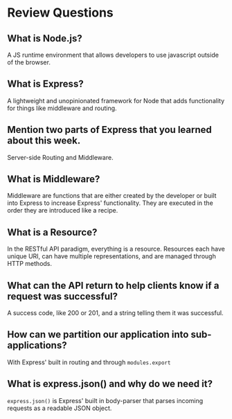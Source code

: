 # Review Questions

## What is Node.js?
 A JS runtime environment that allows developers to use javascript outside of the browser.
 ## What is Express?
 A lightweight and unopinionated framework for Node that adds functionality for things like middleware and routing.
 ## Mention two parts of Express that you learned about this week.
Server-side Routing and Middleware.
 ## What is Middleware?
 Middleware are functions that are either created by the developer or built into Express to increase Express' functionality. They are executed in the order they are introduced like a recipe. 
 ## What is a Resource?
 In the RESTful API paradigm, everything is a resource. Resources each have unique URI, can have multiple representations, and are managed through HTTP methods.
 ## What can the API return to help clients know if a request was successful?
A success code, like 200 or 201, and a string telling them it was successful.
 ## How can we partition our application into sub-applications?
 With Express' built in routing and through `modules.export`
 ## What is express.json() and why do we need it?
`express.json()` is Express' built in body-parser that parses incoming requests as a readable JSON object.